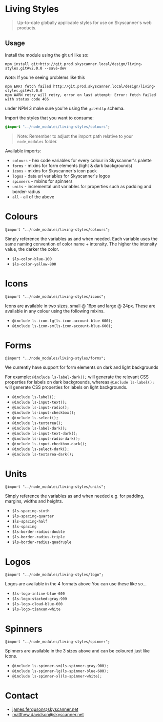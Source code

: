 # Living Styles
> Up-to-date globally applicable styles for use on Skyscanner's web products.

## Usage

Install the module using the git url like so:

```shell
npm install git+http://git.prod.skyscanner.local/design/living-styles.git#v2.0.0 --save-dev
```

*Note:* If you're seeing problems like this
```
npm ERR! fetch failed http://git.prod.skyscanner.local/design/living-styles.git#v2.0.0
npm WARN retry will retry, error on last attempt: Error: fetch failed with status code 406
```
under NPM 3 make sure you're using the `git+http` schema.

Import the styles that you want to consume:

```scss
@import "../node_modules/living-styles/colours";
```

> Note: Remember to adjust the import path relative to your `node_modules` folder.

Available imports:

- `colours` - hex code variables for every colour in Skyscanner's palette
- `forms` - mixins for form elements (light & dark backgrounds)
- `icons` - mixins for Skyscanner's icon pack 
- `logos` - data uri variables for Skyscanner's logos
- `spinners` - mixins for spinners
- `units` - incremental unit variables for properties such as padding and border-radius
- `all` - all of the above

# Colours

`@import "../node_modules/living-styles/colours";`

Simply reference the variables as and when needed. Each variable uses the same naming convention of color name + intensity. The higher the intensity value, the darker the color.
- `$ls-color-blue-100`
- `$ls-color-yellow-800`

# Icons

`@import "../node_modules/living-styles/icons";`

Icons are available in two sizes, small @ 16px and large @ 24px. These are available in any colour using the following mixins.
- `@include ls-icon-lg(ls-icon-account-blue-600);`
- `@include ls-icon-sm(ls-icon-account-blue-600);`

# Forms
`@import "../node_modules/living-styles/forms";`

We currently have support for form elements on dark and light backgrounds

For example: `@include ls-label-dark();` will generate the relevant CSS properties for labels on dark backgrounds, whereas `@include ls-label();` will generate CSS properties for labels on light backgrounds.
- `@include ls-label();`
- `@include ls-input-text();`
- `@include ls-input-radio();`
- `@include ls-input-checkbox();`
- `@include ls-select();`
- `@include ls-textarea();`
- `@include ls-label-dark();`
- `@include ls-input-text-dark();`
- `@include ls-input-radio-dark();`
- `@include ls-input-checkbox-dark();`
- `@include ls-select-dark();`
- `@include ls-textarea-dark();`

# Units

`@import "../node_modules/living-styles/units";`

Simply reference the variables as and when needed e.g. for padding, margins, widths and heights.
- `$ls-spacing-sixth`
- `$ls-spacing-quarter`
- `$ls-spacing-half`
- `$ls-spacing`
- `$ls-border-radius-double`
- `$ls-border-radius-triple`
- `$ls-border-radius-quadruple`

# Logos

`@import "../node_modules/living-styles/logo";`

Logos are available in the 4 formats above You can use these like so...
- `$ls-logo-inline-blue-600`
- `$ls-logo-stacked-gray-900`
- `$ls-logo-cloud-blue-600`
- `$ls-logo-tianxun-white`

# Spinners

`@import "../node_modules/living-styles/spinner";`

Spinners are available in the 3 sizes above and can be coloured just like icons.
- `@include ls-spinner-sm(ls-spinner-gray-900);`
- `@include ls-spinner-lg(ls-spinner-blue-600);`
- `@include ls-spinner-xl(ls-spinner-white);`

# Contact
- james.ferguson@skyscanner.net
- matthew.davidson@skyscanner.net
